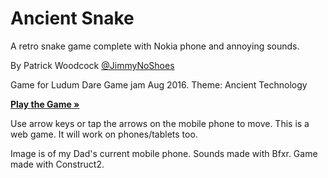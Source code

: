 # Ancient Snake

A retro snake game complete with Nokia phone and annoying sounds.

By Patrick Woodcock <a href="https://twitter.com/JimmyNoShoes">@JimmyNoShoes</a>

Game for Ludum Dare Game jam Aug 2016. Theme: Ancient Technology

<a href="https://patrick64.github.io/AncientSnake/"><strong>Play the Game &raquo;</strong></a>

Use arrow keys or tap the arrows on the mobile phone to move. This is a web game. It will work on phones/tablets too.

Image is of my Dad's current mobile phone. Sounds made with Bfxr. Game made with Construct2.
